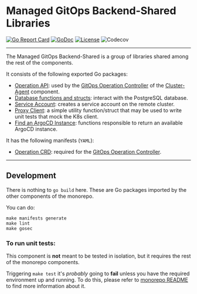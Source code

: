 # Managed GitOps Backend-Shared Libraries

[![Go Report Card](https://goreportcard.com/badge/github.com/maysunfaisal/managed-gitops/backend-shared)](https://goreportcard.com/report/github.com/maysunfaisal/managed-gitops/backend-shared)
[![GoDoc](https://godoc.org/github.com/maysunfaisal/managed-gitops/backend-shared?status.svg)](https://pkg.go.dev/mod/github.com/maysunfaisal/managed-gitops/backend-shared)
[![License](https://img.shields.io/:license-apache-blue.svg)](http://www.apache.org/licenses/LICENSE-2.0.html)
![Codecov](https://img.shields.io/codecov/c/github/redhat-appstudio/managed-gitops/tree/main/backend-shared)

----

The Managed GitOps Backend-Shared is a group of libraries shared among the rest of the components.

It consists of the following exported Go packages:

- [Operation API]: used by the [GitOps Operation Controller] of the [Cluster-Agent] component.
- [Database functions and structs]: interact with the PostgreSQL database.
- [Service Account]: creates a service account on the remote cluster.
- [Proxy Client]: a simple utility function/struct that may be used to write unit tests that mock the K8s client.
- [Find an ArgoCD Instance]: functions responsible to return an available ArgoCD instance.

It has the following manifests (`YAML`):

- [Operation CRD]: required for the [GitOps Operation Controller].

----

## Development

There is nothing to `go build` here.
These are Go packages imported by the other components of the monorepo.

You can do:

```shell
make manifests generate
make lint
make gosec
```

### To run unit tests:

This component is **not** meant to be tested in isolation, but it requires the rest of the monorepo components.

Triggering `make test` it's _probably_ going to **fail** unless you have the required environment up and running.
To do this, please refer to [monorepo README] to find more information about it.


[Operation API]: https://github.com/maysunfaisal/managed-gitops/tree/main/backend-shared/apis/managed-gitops/v1alpha1
[ArgoCD Application Controller]: https://github.com/maysunfaisal/managed-gitops/blob/main/cluster-agent/controllers/argoproj.io/application_controller.go
[GitOps Operation Controller]: https://github.com/maysunfaisal/managed-gitops/blob/main/cluster-agent/controllers/managed-gitops/operation_controller.go
[EventLoop]: https://github.com/maysunfaisal/managed-gitops/blob/main/cluster-agent/controllers/managed-gitops/eventloop/eventloop.go
[Namespace instance]: https://kubernetes.io/docs/reference/generated/kubernetes-api/v1.19/#namespace-v1-core
[Cluster-Agent]: https://github.com/maysunfaisal/managed-gitops/tree/main/cluster-agent
[monorepo Makefile]: https://github.com/maysunfaisal/managed-gitops/blob/main/Makefile
[monorepo README]: https://github.com/maysunfaisal/managed-gitops/blob/main/README.md
[ArgoCD Application CR]: https://argo-cd.readthedocs.io/en/stable/operator-manual/declarative-setup/
[Managed GitOps Backend]: https://github.com/maysunfaisal/managed-gitops/tree/main/backend
[Operation CR]: https://github.com/maysunfaisal/managed-gitops/blob/main/backend-shared/config/crd/bases/managed-gitops.redhat.com_operations.yaml
[OperationID]: https://github.com/maysunfaisal/managed-gitops/blob/main/backend-shared/apis/managed-gitops/v1alpha1/operation_types.go#L25
[Operation CRD API]: https://github.com/maysunfaisal/managed-gitops/tree/main/backend-shared/apis/managed-gitops/v1alpha1
[backend-shared]: https://github.com/maysunfaisal/managed-gitops/tree/main/backend-share
[Database functions and structs]: https://github.com/maysunfaisal/managed-gitops/tree/main/backend-shared/config/db
[Service Account]: https://github.com/maysunfaisal/managed-gitops/blob/main/backend-shared/hack/service_account.go
[Proxy Client]: https://github.com/maysunfaisal/managed-gitops/blob/main/backend-shared/util/proxyclient.go
[Find an ArgoCD instance]: https://github.com/maysunfaisal/managed-gitops/blob/main/backend-shared/util/utils.go
[Operation CRD]: https://github.com/maysunfaisal/managed-gitops/blob/main/backend-shared/config/crd/bases/managed-gitops.redhat.com_operations.yaml